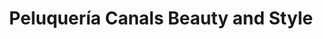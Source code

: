 ---
title: "Peluquería Canals Beauty and Style"
url: /pozuelo-de-alarcon/peluqueria-canals-beauty-and-style/
shop: Friseur
---